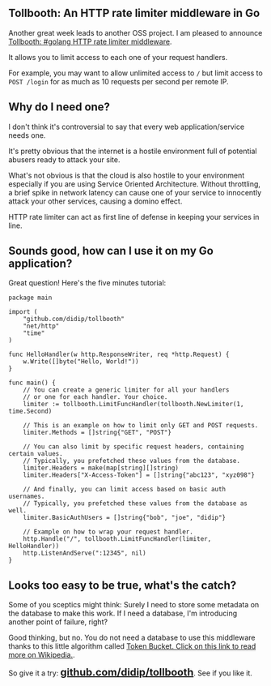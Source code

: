 ## Tollbooth: An HTTP rate limiter middleware in Go

Another great week leads to another OSS project. I am pleased to announce [Tollbooth: #golang HTTP rate limiter middleware](https://github.com/didip/tollbooth).

It allows you to limit access to each one of your request handlers.

For example, you may want to allow unlimited access to `/` but limit access to `POST /login` for as much as 10 requests per second per remote IP.


## Why do I need one?

I don't think it's controversial to say that every web application/service needs one.

It's pretty obvious that the internet is a hostile environment full of potential abusers ready to attack your site.

What's not obvious is that the cloud is also hostile to your environment especially if you are using Service Oriented Architecture. Without throttling, a brief spike in network latency can cause one of your service to innocently attack your other services, causing a domino effect.

HTTP rate limiter can act as first line of defense in keeping your services in line.


## Sounds good, how can I use it on my Go application?

Great question! Here's the five minutes tutorial:

<pre class="code"><code class="language-go">package main

import (
    "github.com/didip/tollbooth"
    "net/http"
    "time"
)

func HelloHandler(w http.ResponseWriter, req *http.Request) {
    w.Write([]byte("Hello, World!"))
}

func main() {
    // You can create a generic limiter for all your handlers
    // or one for each handler. Your choice.
    limiter := tollbooth.LimitFuncHandler(tollbooth.NewLimiter(1, time.Second)

    // This is an example on how to limit only GET and POST requests.
    limiter.Methods = []string{"GET", "POST"}

    // You can also limit by specific request headers, containing certain values.
    // Typically, you prefetched these values from the database.
    limiter.Headers = make(map[string][]string)
    limiter.Headers["X-Access-Token"] = []string{"abc123", "xyz098"}

    // And finally, you can limit access based on basic auth usernames.
    // Typically, you prefetched these values from the database as well.
    limiter.BasicAuthUsers = []string{"bob", "joe", "didip"}

    // Example on how to wrap your request handler.
    http.Handle("/", tollbooth.LimitFuncHandler(limiter, HelloHandler))
    http.ListenAndServe(":12345", nil)
}
</code></pre>


## Looks too easy to be true, what's the catch?

Some of you sceptics might think: Surely I need to store some metadata on the database to make this work. If I need a database, I'm introducing another point of failure, right?

Good thinking, but no. You do not need a database to use this middleware thanks to this little algorithm called [Token Bucket. Click on this link to read more on Wikipedia.](http://en.wikipedia.org/wiki/Token_bucket).

So give it a try: <a target="_blank" href="//github.com/didip/tollbooth" style="font-size: 20px; font-weight: bold">github.com/didip/tollbooth</a>. See if you like it.
